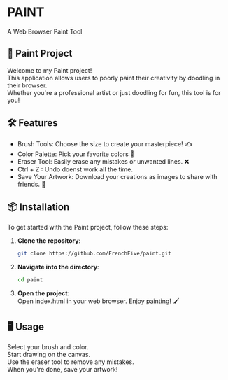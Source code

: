 # PAINT
A Web Browser Paint Tool 

## 🎨 Paint Project
Welcome to my Paint project! 
<br> This application allows users to poorly paint their creativity by doodling in their browser. 
<br> Whether you're a professional artist or just doodling for fun, this tool is for you!

## 🛠️ Features
- Brush Tools: Choose the size to create your masterpiece! ✍️
- Color Palette: Pick your favorite colors 🌈
- Eraser Tool: Easily erase any mistakes or unwanted lines. ❌
- Ctrl + Z : Undo doenst work all the time.
- Save Your Artwork: Download your creations as images to share with friends. 💾

## 📦 Installation

To get started with the Paint project, follow these steps:

1. **Clone the repository**:
   ```bash
   git clone https://github.com/FrenchFive/paint.git
   ```

2. **Navigate into the directory**:
   ```bash
   cd paint
   ```

3. **Open the project**:
  <br>Open index.html in your web browser. Enjoy painting! 🖌️

## 🖥️ Usage

Select your brush and color.
<br>Start drawing on the canvas.
<br>Use the eraser tool to remove any mistakes.
<br>When you're done, save your artwork!
